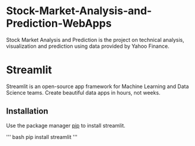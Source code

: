 # Stock-Market-Analysis-and-Prediction-WebApps
Stock Market Analysis and Prediction is the project on technical analysis, visualization and prediction using data provided by Yahoo Finance.

# Streamlit 
Streamlit is an open-source app framework for Machine Learning and Data Science teams. Create beautiful data apps in hours, not weeks.

## Installation
Use the package manager [pip](https://pypi.org/project/streamlit/) to install streamlit.

''' bash
pip install streamlit
'''
